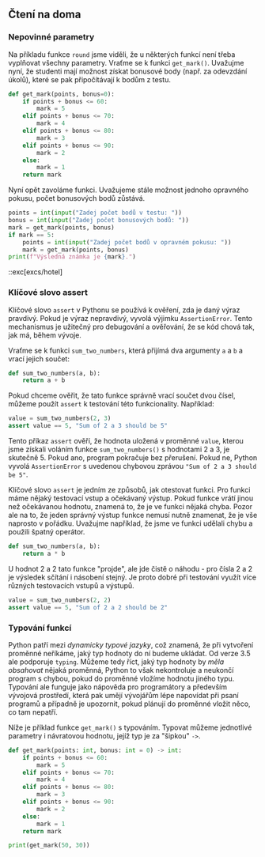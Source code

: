 ## Čtení na doma

### Nepovinné parametry

Na příkladu funkce `round` jsme viděli, že u některých funkcí není třeba vyplňovat všechny parametry. Vraťme se k funkci `get_mark()`. Uvažujme nyní, že studenti mají možnost získat bonusové body (např. za odevzdání úkolů), které se pak připočítávají k bodům z testu.

```py
def get_mark(points, bonus=0):
    if points + bonus <= 60:
        mark = 5
    elif points + bonus <= 70:
        mark = 4
    elif points + bonus <= 80:
        mark = 3
    elif points + bonus <= 90:
        mark = 2
    else:
        mark = 1
    return mark
```

Nyní opět zavoláme funkci. Uvažujeme stále možnost jednoho opravného pokusu, počet bonusových bodů zůstává.

```py
points = int(input("Zadej počet bodů v testu: "))
bonus = int(input("Zadej počet bonusových bodů: "))
mark = get_mark(points, bonus)
if mark == 5:
    points = int(input("Zadej počet bodů v opravném pokusu: "))
    mark = get_mark(points, bonus)
print(f"Výsledná známka je {mark}.")
```

::exc[excs/hotel]

### Klíčové slovo assert

Klíčové slovo `assert` v Pythonu se používá k ověření, zda je daný výraz pravdivý. Pokud je výraz nepravdivý, vyvolá výjimku `AssertionError`. Tento mechanismus je užitečný pro debugování a ověřování, že se kód chová tak, jak má, během vývoje. 

Vraťme se k funkci `sum_two_numbers`, která přijímá dva argumenty `a` a `b` a vrací jejich součet:

```python
def sum_two_numbers(a, b):
    return a + b
```

Pokud chceme ověřit, že tato funkce správně vrací součet dvou čísel, můžeme použít `assert` k testování této funkcionality. Například:

```python
value = sum_two_numbers(2, 3)
assert value == 5, "Sum of 2 a 3 should be 5"
```

Tento příkaz `assert` ověří, že hodnota uložená v proměnné `value`, kterou jsme získali voláním funkce `sum_two_numbers()` s hodnotami 2 a 3, je skutečně 5. Pokud ano, program pokračuje bez přerušení. Pokud ne, Python vyvolá `AssertionError` s uvedenou chybovou zprávou `"Sum of 2 a 3 should be 5"`.

Klíčové slovo `assert` je jedním ze způsobů, jak otestovat funkci. Pro funkci máme nějaký testovací vstup a očekávaný výstup. Pokud funkce vrátí jinou než očekávanou hodnotu, znamená to, že je ve funkci nějaká chyba. Pozor ale na to, že jeden správný výstup funkce nemusí nutně znamenat, že je vše naprosto v pořádku. Uvažujme například, že jsme ve funkci udělali chybu a použili špatný operátor.

```python
def sum_two_numbers(a, b):
    return a * b
```

U hodnot 2 a 2 tato funkce "projde", ale jde čistě o náhodu - pro čísla 2 a 2 je výsledek sčítání i násobení stejný. Je proto dobré při testování využít více různých testovacích vstupů a výstupů.

```python
value = sum_two_numbers(2, 2)
assert value == 5, "Sum of 2 a 2 should be 2"
```

### Typování funkcí

Python patří mezi *dynamicky typové jazyky*, což znamená, že při vytvoření proměnné neříkáme, jaký typ hodnoty do ní budeme ukládat. Od verze 3.5 ale podporuje `typing`. Můžeme tedy říct, jaký typ hodnoty by *měla obsahovat* nějaká proměnná, Python to však nekontroluje a neukončí program s chybou, pokud do proměnné vložíme hodnotu jiného typu. Typování ale funguje jako nápověda pro programátory a především vývojová prostředí, která pak umějí vývojářům lépe napovídat při psaní programů a případně je upozornit, pokud plánují do proměnné vložit něco, co tam nepatří.

Níže je příklad funkce `get_mark()` s typováním. Typovat můžeme jednotlivé parametry i návratovou hodnotu, jejíž typ je za "šipkou" `->`.

```py
def get_mark(points: int, bonus: int = 0) -> int:
    if points + bonus <= 60:
        mark = 5
    elif points + bonus <= 70:
        mark = 4
    elif points + bonus <= 80:
        mark = 3
    elif points + bonus <= 90:
        mark = 2
    else:
        mark = 1
    return mark

print(get_mark(50, 30))
```
